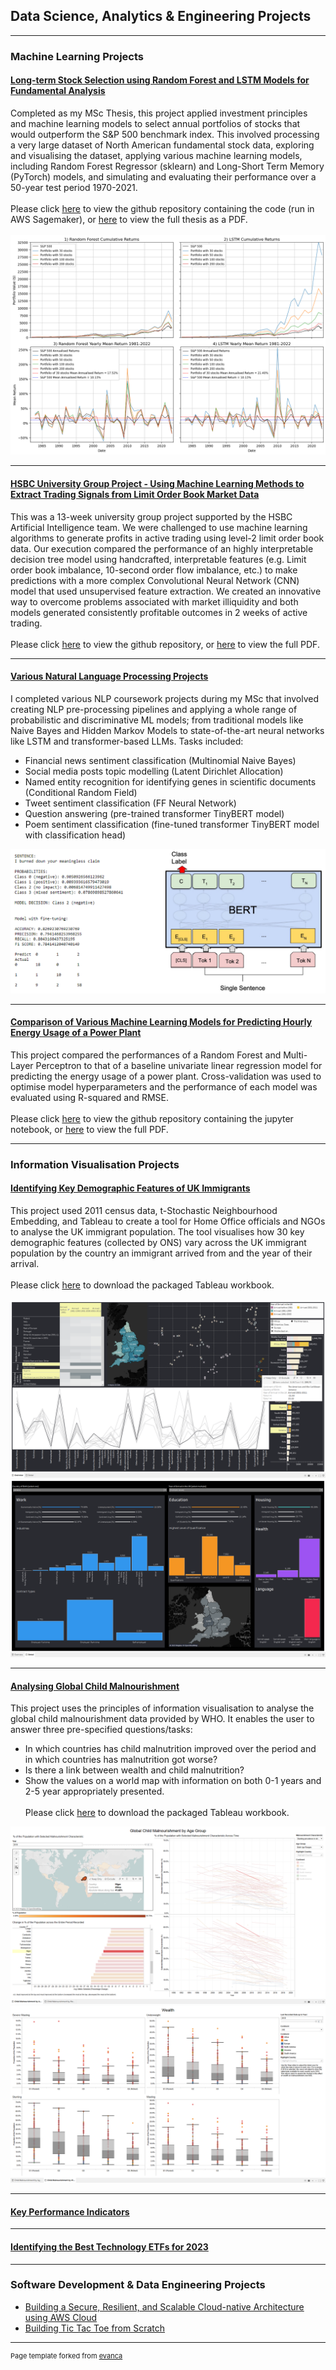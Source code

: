 ## Data Science, Analytics & Engineering Projects

---

### Machine Learning Projects

#### [Long-term Stock Selection using Random Forest and LSTM Models for Fundamental Analysis](https://github.com/mlwynne24/Long-Term-Stock-Selection)

Completed as my MSc Thesis, this project applied investment principles and machine learning models to select annual portfolios of stocks that would outperform the S&P 500 benchmark index. This involved processing a very large dataset of North American fundamental stock data, exploring and visualising the dataset, applying various machine learning models, including Random Forest Regressor (sklearn) and Long-Short Term Memory (PyTorch) models, and simulating and evaluating their performance over a 50-year test period 1970-2021.
<br><br>
Please click [here](https://github.com/mlwynne24/Long-Term-Stock-Selection) to view the github repository containing the code (run in AWS Sagemaker), or [here](/pdf/Long-term%20Stock%20Selection%20using%20Random%20Forest%20and%20LSTM%20Models%20for%20Fundamental%20Analysis.pdf) to view the full thesis as a PDF.
<br><br>
<img src="images/restricted_performance.png?raw=true"/>

---
#### [HSBC University Group Project - Using Machine Learning Methods to Extract Trading Signals from Limit Order Book Market Data](https://github.com/mlwynne24/HSBC-Limit-Order-Book-Data-Project-)

This was a 13-week university group project supported by the HSBC Artificial Intelligence team. We were challenged to use machine learning algorithms to generate profits in active trading using level-2 limit order book data. Our execution compared the performance of an highly interpretable decision tree model using handcrafted, interpretable features (e.g. Limit order book imbalance, 10-second order flow imbalance, etc.) to make predictions with a more complex Convolutional Neural Network (CNN) model that used unsupervised feature extraction. We created an innovative way to overcome problems associated with market illiquidity and both models generated consistently profitable outcomes in 2 weeks of active trading.
<br><br>
Please click [here](https://github.com/mlwynne24/HSBC-Limit-Order-Book-Data-Project-) to view the github repository, or [here](pdf/Extracting%20Trading%20Signals%20from%20Limit%20Order%20Book%20Market%20Data.pdf) to view the full PDF.

---
#### [Various Natural Language Processing Projects](https://github.com/mlwynne24/Various-NLP-Projects/)

I completed various NLP coursework projects during my MSc that involved creating NLP pre-processing pipelines and applying a whole range of probabilistic and discriminative ML models; from traditional models like Naive Bayes and Hidden Markov Models to state-of-the-art neural networks like LSTM and transformer-based LLMs. Tasks included:

 - Financial news sentiment classification (Multinomial Naive Bayes)
 - Social media posts topic modelling (Latent Dirichlet Allocation)
 - Named entity recognition for identifying genes in scientific documents (Conditional Random Field)
 - Tweet sentiment classification (FF Neural Network)
 - Question answering (pre-trained transformer TinyBERT model)
 - Poem sentiment classification (fine-tuned transformer TinyBERT model with classification head)
<img src="images/BERT_sentiment_classifier.png?raw=true"/>

---
#### [Comparison of Various Machine Learning Models for Predicting Hourly Energy Usage of a Power Plant](https://github.com/mlwynne24/Comparing-ML-Model-Performance-on-Regression-Task/)

This project compared the performances of a Random Forest and Multi-Layer Perceptron to that of a baseline univariate linear regression model for predicting the energy usage of a power plant. Cross-validation was used to optimise model hyperparameters and the performance of each model was evaluated using R-squared and RMSE.
<br><br>
Please click [here](https://github.com/mlwynne24/Comparing-ML-Model-Performance-on-Regression-Task/) to view the github repository containing the jupyter notebook, or [here](/pdf/Predicting%20Energy%20Usage%20of%20a%20Power%20Plant.pdf) to view the full PDF.

---

### Information Visualisation Projects

#### [Identifying Key Demographic Features of UK Immigrants](/files/UK%20Immigrant%20Analysis.twbx)

This project used 2011 census data, t-Stochastic Neighbourhood Embedding, and Tableau to create a tool for Home Office officials and NGOs to analyse the UK immigrant population. The tool visualises how 30 key demographic features (collected by ONS) vary across the UK immigrant population by the country an immigrant arrived from and the year of their arrival.
<br><br>
Please click [here](/files/UK%20Immigrant%20Analysis.twbx) to download the packaged Tableau workbook.
<br><br>
<img src="images/immigrant_analysis_1.png?raw=true"/>
<img src="images/Immigrant_analysis_2.png?raw=true"/>

---
#### [Analysing Global Child Malnourishment](http://example.com/)

This project uses the principles of information visualisation to analyse the global child malnourishment data provided by WHO. It enables the user to answer three pre-specified questions/tasks:
 - In which countries has child malnutrition improved over the period and in which countries has malnutrition got worse?
 - Is there a link between wealth and child malnutrition?
 - Show the values on a world map with information on both 0-1 years and 2-5 year appropriately presented.
<br><br>
Please click [here](/files/Global%20Child%20Malnourishment%20Analysis.twbx) to download the packaged Tableau workbook.
<img src="images/child_malnourishment_1.png?raw=true"/>
<img src="images/child_malnourishment_2.png?raw=true"/>

---
#### [Key Performance Indicators](http://example.com/)

---
#### [Identifying the Best Technology ETFs for 2023](http://example.com/)

---

### Software Development & Data Engineering Projects

- [Building a Secure, Resilient, and Scalable Cloud-native Architecture using AWS Cloud](http://example.com/)
- [Building Tic Tac Toe from Scratch](http://example.com/)

---
<p style="font-size:11px">Page template forked from <a href="https://github.com/evanca/quick-portfolio">evanca</a></p>
<!-- Remove above link if you don't want to attibute -->
